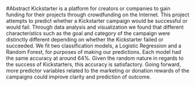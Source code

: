 #Abstract
Kickstarter is a platform for creators or companies to gain funding for their projects through crowdfunding on the Internet. This project attempts to predict whether a Kickstarter campaign would be successful or would fail. Through data analysis and visualization we found that different characteristics such as the goal and category of the campaign were distinctly different depending on whether the Kickstarter failed or succeeded. We fit two classification models, a Logistic Regression and a Random Forest, for purposes of making our predictions. Each model had the same accuracy at around 64%. Given the random nature in regards to the success of Kickstarters, this accuracy is satisfactory. Going forward, more predictor variables related to the marketing or donation rewards of the campaigns could improve clarity and prediction of outcome.
